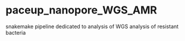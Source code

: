 # paceup_nanopore_WGS_AMR
snakemake pipeline dedicated to analysis of WGS analysis of resistant bacteria 
